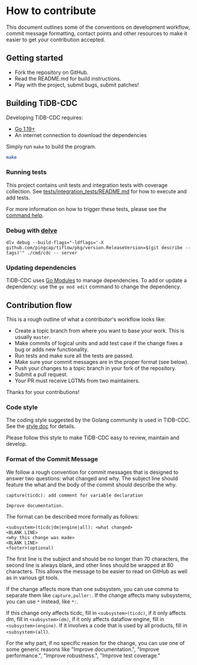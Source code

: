# How to contribute

This document outlines some of the conventions on development workflow, commit
message formatting, contact points and other resources to make it easier to get
your contribution accepted.

## Getting started

- Fork the repository on GitHub.
- Read the README.md for build instructions.
- Play with the project, submit bugs, submit patches!

## Building TiDB-CDC

Developing TiDB-CDC requires:

* [Go 1.19+](https://go.dev/doc/code)
* An internet connection to download the dependencies

Simply run `make` to build the program.

```sh
make
```

### Running tests

This project contains unit tests and integration tests with coverage collection.
See [tests/integration_tests/README.md](./tests/integration_tests/README.md) for how to execute and add tests.

For more information on how to trigger these tests, please see the [command help](./docs/ci/command.md).

### Debug with [delve](https://github.com/go-delve/delve)
```shell
dlv debug --build-flags="-ldflags='-X github.com/pingcap/tiflow/pkg/version.ReleaseVersion=$(git describe --tags)'" ./cmd/cdc -- server
```

### Updating dependencies

TiDB-CDC uses [Go Modules](https://github.com/golang/go/wiki/Modules) to manage dependencies. To add or update a
dependency: use the `go mod edit` command to change the dependency.

## Contribution flow

This is a rough outline of what a contributor's workflow looks like:

- Create a topic branch from where you want to base your work. This is usually `master`.
- Make commits of logical units and add test case if the change fixes a bug or adds new functionality.
- Run tests and make sure all the tests are passed.
- Make sure your commit messages are in the proper format (see below).
- Push your changes to a topic branch in your fork of the repository.
- Submit a pull request.
- Your PR must receive LGTMs from two maintainers.

Thanks for your contributions!

### Code style

The coding style suggested by the Golang community is used in TiDB-CDC.
See the [style doc](https://github.com/golang/go/wiki/CodeReviewComments) for details.

Please follow this style to make TiDB-CDC easy to review, maintain and develop.

### Format of the Commit Message

We follow a rough convention for commit messages that is designed to answer two
questions: what changed and why. The subject line should feature the what and
the body of the commit should describe the why.

```
capture(ticdc): add comment for variable declaration

Improve documentation.
```

The format can be described more formally as follows:

```
<subsystem>(ticdc|dm|engine|all): <what changed>
<BLANK LINE>
<why this change was made>
<BLANK LINE>
<footer>(optional)
```

The first line is the subject and should be no longer than 70 characters, the second line is always blank, and other
lines should be wrapped at 80 characters. This allows the message to be easier to read on GitHub as well as in various
git tools.

If the change affects more than one subsystem, you can use comma to separate them like ```capture,puller:```. If the
change affects many subsystems, you can use ```*``` instead, like ```*:```.

If this change only affects ticdc, fill in ```<subsystem>(ticdc)```,
if it only affects dm, fill in ```<subsystem>(dm)```,
if it only affects dataflow engine, fill in ```<subsystem>(engine)```.
If it involves a code that is used by all products, fill in ```<subsystem>(all)```.

For the why part, if no specific reason for the change, you can use one of some generic reasons like "Improve
documentation.",
"Improve performance.", "Improve robustness.", "Improve test coverage."
